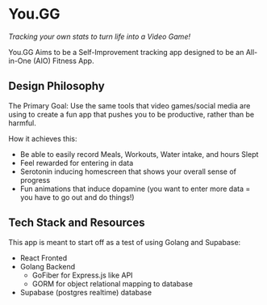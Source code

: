 # You.GG
*Tracking your own stats to turn life into a Video Game!*

You.GG Aims to be a Self-Improvement tracking app designed to be an All-in-One (AIO) Fitness App.

## Design Philosophy

The Primary Goal: Use the same tools that video games/social media are using to create a fun app that pushes you to be productive, rather than be harmful.

How it achieves this:
- Be able to easily record Meals, Workouts, Water intake, and hours Slept
- Feel rewarded for entering in data
- Serotonin inducing homescreen that shows your overall sense of progress
- Fun animations that induce dopamine (you want to enter more data = you have to go out and do things!)

## Tech Stack and Resources

This app is meant to start off as a test of using Golang and Supabase:

- React Fronted
- Golang Backend
    - GoFiber for Express.js like API
    - GORM for object relational mapping to database
- Supabase (postgres realtime) database

